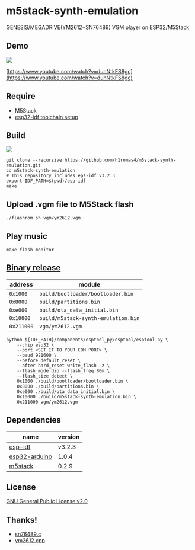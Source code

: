 # m5stack-synth-emulation

GENESIS/MEGADRIVE(YM2612+SN76489) VGM player on ESP32/M5Stack

## Demo

![](https://raw.githubusercontent.com/h1romas4/m5stack-synth-emulation/master/assets/m5stack-synth-02.jpg)

[https://www.youtube.com/watch?v=dunNtkFS8gc](https://www.youtube.com/watch?v=dunNtkFS8gc)

## Require

* M5Stack
* [esp32-idf toolchain setup](https://docs.espressif.com/projects/esp-idf/en/stable/get-started/index.html#setup-toolchain)

## Build

![](https://github.com/h1romas4/m5stack-synth-emulation/workflows/M5Stack%20CI/badge.svg)

```
git clone --recursive https://github.com/h1romas4/m5stack-synth-emulation.git
cd m5stack-synth-emulation
# This repository includes eps-idf v3.2.3
export IDF_PATH=$(pwd)/esp-idf
make
```

## Upload .vgm file to M5Stack flash

```
./flashrom.sh vgm/ym2612.vgm
```

## Play music

```
make flash monitor
```

## [Binary release](https://github.com/h1romas4/m5stack-synth-emulation/releases)

|address|module|
|-|-|
|`0x1000`|`build/bootloader/bootloader.bin`|
|`0x8000`|`build/partitions.bin`|
|`0xe000`|`build/ota_data_initial.bin`|
|`0x10000`|`build/m5stack-synth-emulation.bin`|
|`0x211000`|`vgm/ym2612.vgm`|

```
python ${IDF_PATH}/components/esptool_py/esptool/esptool.py \
    --chip esp32 \
    --port <SET IT TO YOUR COM PORT> \
    --baud 921600 \
    --before default_reset \
    --after hard_reset write_flash -z \
    --flash_mode dio --flash_freq 80m \
    --flash_size detect \
    0x1000 ./build/bootloader/bootloader.bin \
    0x8000 ./build/partitions.bin \
    0xe000 ./build/ota_data_initial.bin \
    0x10000 ./build/m5stack-synth-emulation.bin \
    0x211000 vgm/ym2612.vgm
```

## Dependencies

|name|version|
|-|-|
|[esp-idf](https://docs.espressif.com/projects/esp-idf/en/v3.2.3/get-started/index.html)|v3.2.3|
|[esp32-arduino](https://github.com/espressif/arduino-esp32)|1.0.4|
|[m5stack](https://github.com/m5stack/M5Stack)|0.2.9|

## License

[GNU General Public License v2.0](https://github.com/h1romas4/m5stack-synth-emulation/blob/master/LICENSE.txt)

## Thanks!

* [sn76489.c](https://github.com/vgmrips/vgmplay/blob/master/VGMPlay/chips/sn76489.c)
* [ym2612.cpp](https://github.com/lutris/gens/blob/master/src/gens/gens_core/sound/ym2612.cpp)
